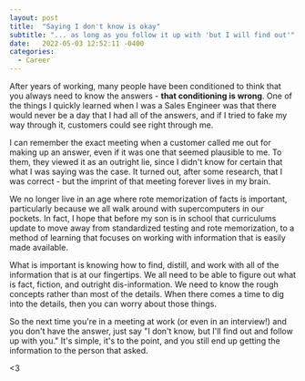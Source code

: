 ```yaml
---
layout: post
title:  "Saying I don't know is okay"
subtitle: "... as long as you follow it up with 'but I will find out'"
date:   2022-05-03 12:52:11 -0400
categories:
  - Career
---
```


After years of working, many people have been conditioned to think that you always need to know the answers - **that conditioning is wrong**. One of the things I quickly learned when I was a Sales Engineer was that there would never be a day that I had all of the answers, and if I tried to fake my way through it, customers could see right through me. 

I can remember the exact meeting when a customer called me out for making up an answer, even if it was one that seemed plausible to me. To them, they viewed it as an outright lie, since I didn't know for certain that what I was saying was the case. It turned out, after some research, that I was correct - but the imprint of that meeting forever lives in my brain. 

We no longer live in an age where rote memorization of facts is important, particularly because we all walk around with supercomputers in our pockets. In fact, I hope that before my son is in school that curriculums update to move away from standardized testing and rote memorization, to a method of learning that focuses on working with information that is easily made available.

What is important is knowing how to find, distill, and work with all of the information that is at our fingertips. We all need to be able to figure out what is fact, fiction, and outright dis-information. We need to know the rough concepts rather than most of the details. When there comes a time to dig into the details, then you can worry about those things.

So the next time you're in a meeting at work (or even in an interview!) and you don't have the answer, just say "I don't know, but I'll find out and follow up with you." It's simple, it's to the point, and you still end up getting the information to the person that asked.

<3